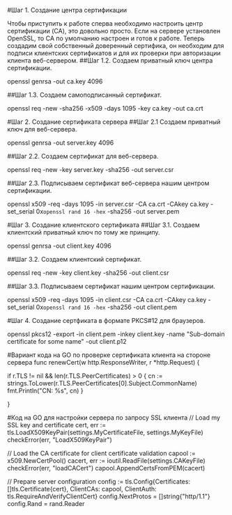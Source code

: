 #Шаг 1. Создание центра сертификации

Чтобы приступить к работе сперва необходимо настроить центр сертификации (CA), это довольно просто. Если на сервере установлен OpenSSL, то СА по умолчанию настроен и готов к работе. Теперь создадим свой собственный доверенный сертифика, он необходим для подписи клиентских сертификатов и для их проверки при авторизации клиента веб-сервером.
##Шаг 1.2. Создаем приватный ключ центра сертификации.

openssl genrsa -out ca.key 4096
 
##Шаг 1.3. Создаем самоподписанный сертификат.

openssl req -new -sha256 -x509 -days 1095 -key ca.key -out ca.crt

#Шаг 2. Создание сертификата сервера
##Шаг 2.1 Создаем приватный ключ для веб-сервера.

openssl genrsa -out server.key 4096

##Шаг 2.2. Создаем сертификат для веб-сервера.

openssl req -new -key server.key -sha256 -out server.csr

##Шаг 2.3. Подписываем сертификат веб-сервера нашим центром сертификации.

openssl x509 -req -days 1095 -in server.csr -CA ca.crt -CAkey ca.key -set_serial 0x`openssl rand 16 -hex` -sha256 -out server.pem

#Шаг 3. Создание клиентского сертификата
##Шаг 3.1. Создаем клиентский приватный ключ по тому же принципу.

openssl genrsa -out client.key 4096

##Шаг 3.2. Создаем клиентский сертификат.

openssl req -new -key client.key -sha256 -out client.csr

##Шаг 3.3. Подписываем сертификат нашим центром сертификации.

openssl x509 -req -days 1095 -in client.csr -CA ca.crt -CAkey ca.key -set_serial 0x`openssl rand 16 -hex` -sha256 -out client.pem

#Шаг 4. Создание сертфиката в формате PKCS#12 для браузеров.

openssl pkcs12 -export -in client.pem -inkey client.key -name "Sub-domain certificate for some name" -out client.p12

#Вариант кода на GO по проверке сертификата клиента на стороне сервера
func renewCert(w http.ResponseWriter, r *http.Request) {

  if r.TLS != nil && len(r.TLS.PeerCertificates) > 0 {
    cn := strings.ToLower(r.TLS.PeerCertificates[0].Subject.CommonName)
    fmt.Println("CN: %s", cn)
  }

}

#Код на GO для настройки сервера по запросу SSL клиента
// Load my SSL key and certificate
cert, err := tls.LoadX509KeyPair(settings.MyCertificateFile, settings.MyKeyFile)
checkError(err, "LoadX509KeyPair")

// Load the CA certificate for client certificate validation
capool := x509.NewCertPool()
cacert, err := ioutil.ReadFile(settings.CAKeyFile)
checkError(err, "loadCACert")
capool.AppendCertsFromPEM(cacert)

// Prepare server configuration
config := tls.Config{Certificates: []tls.Certificate{cert}, ClientCAs: capool, ClientAuth: tls.RequireAndVerifyClientCert}
config.NextProtos = []string{"http/1.1"}
config.Rand = rand.Reader

